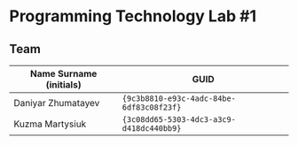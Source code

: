 # Programming Technology Lab #1

## Team

| Name Surname (initials) | GUID                                     |
| ----------------------- | ---------------------------------------- |
| Daniyar Zhumatayev      | `{9c3b8810-e93c-4adc-84be-6df83c08f23f}` |
| Kuzma Martysiuk         | `{3c08dd65-5303-4dc3-a3c9-d418dc440bb9}` |
